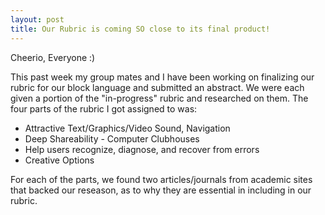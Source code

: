 ```yaml
---
layout: post
title: Our Rubric is coming SO close to its final product! 
---
```


Cheerio, Everyone :)

This past week my group mates and I have been working on finalizing our rubric for our block language and submitted an abstract. 
We were each given a portion of the "in-progress" rubric and researched on them. 
The four parts of the rubric I got assigned to was: 

* Attractive Text/Graphics/Video Sound, Navigation 
* Deep Shareability - Computer Clubhouses 
* Help users recognize, diagnose, and recover from errors
* Creative Options

For each of the parts, we found two articles/journals from academic sites that backed our reseason, as to why 
they are essential in including in our rubric. 
